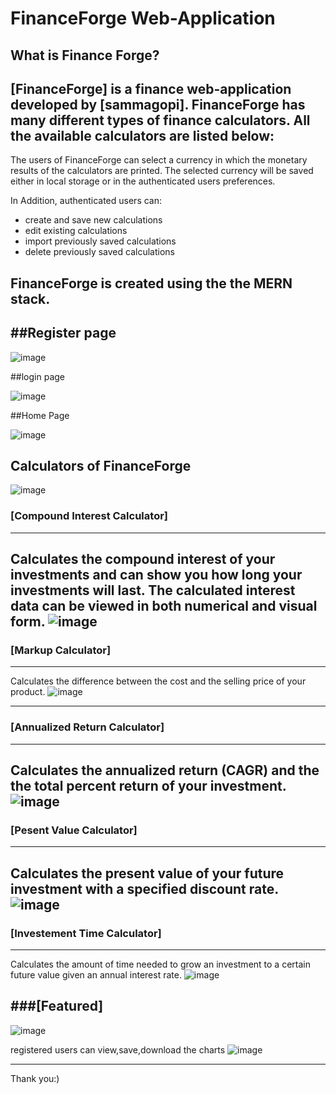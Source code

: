# FinanceForge Web-Application

## What is Finance Forge?

[FinanceForge] is a finance web-application developed by [sammagopi]. FinanceForge has many different types of finance calculators. All the available calculators are listed below:
---
The users of FinanceForge can select a currency in which the monetary results of the calculators are printed. The selected currency will be saved either in local storage or in the authenticated users preferences.

In Addition, authenticated users can: 

- create and save new calculations
- edit existing calculations
- import previously saved calculations
- delete previously saved calculations

FinanceForge is created using the the MERN stack.
---
##Register page
---
![image](https://github.com/samma-gopi/FinanceForge/assets/91776389/19e6e3d6-4337-48f7-80a2-d28b217ca035)

##login page

![image](https://github.com/samma-gopi/FinanceForge/assets/91776389/df4c63ca-5262-4dfe-ba34-84b2cbffe2f7)


##Home Page

![image](https://github.com/samma-gopi/FinanceForge/assets/91776389/69b39af3-6691-4bd6-bbe8-a36f6d9a48d6)

## Calculators of FinanceForge
![image](https://github.com/samma-gopi/FinanceForge/assets/91776389/0f9d4f14-ab1e-4867-830d-e18634eeb258)


### [Compound Interest Calculator]
---
Calculates the compound interest of your investments and can show you how long your investments will last. The calculated interest data can be viewed in both numerical and visual form.
![image](https://github.com/samma-gopi/FinanceForge/assets/91776389/ddb0a1c2-c71a-47da-9389-0b9d45e034f1)
---
### [Markup Calculator]
---
Calculates the difference between the cost and the selling price of your product.
![image](https://github.com/samma-gopi/FinanceForge/assets/91776389/c610b6e1-00d3-4acc-90a0-506027c18fa7)


---
### [Annualized Return Calculator]
---
Calculates the annualized return (CAGR) and the the total percent return of your investment.
![image](https://github.com/samma-gopi/FinanceForge/assets/91776389/faf5aecd-88bc-4d4d-9f6d-245910b11007)
---
### [Pesent Value Calculator]
---
Calculates the present value of your future investment with a specified discount rate.
![image](https://github.com/samma-gopi/FinanceForge/assets/91776389/31eaac66-01fe-4341-8106-11ee2b5afc1a)
---
### [Investement Time Calculator]
---
Calculates the amount of time needed to grow an investment to a certain future value given an annual interest rate.
![image](https://github.com/samma-gopi/FinanceForge/assets/91776389/9a847b7e-d6e7-475a-9960-a4c61a9cfe01)

###[Featured]
---
![image](https://github.com/samma-gopi/FinanceForge/assets/91776389/a8971c63-f84a-4134-b4d6-26989dba4a4a)

registered users can view,save,download the charts
![image](https://github.com/samma-gopi/FinanceForge/assets/91776389/ff334b8f-1b7f-4140-9e94-280ad8cb3bb1)

---
Thank you:)




